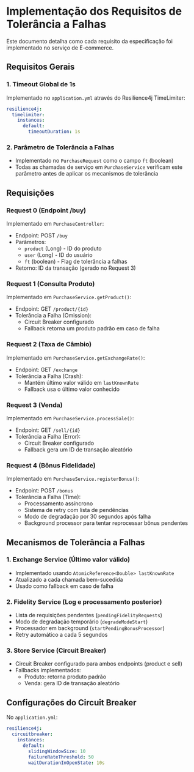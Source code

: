 # Implementação dos Requisitos de Tolerância a Falhas

Este documento detalha como cada requisito da especificação foi implementado no serviço de E-commerce.

## Requisitos Gerais

### 1. Timeout Global de 1s
Implementado no `application.yml` através do Resilience4j TimeLimiter:
```yaml
resilience4j:
  timelimiter:
    instances:
      default:
        timeoutDuration: 1s
```

### 2. Parâmetro de Tolerância a Falhas
- Implementado no `PurchaseRequest` como o campo `ft` (boolean)
- Todas as chamadas de serviço em `PurchaseService` verificam este parâmetro antes de aplicar os mecanismos de tolerância

## Requisições

### Request 0 (Endpoint /buy)
Implementado em `PurchaseController`:
- Endpoint: POST `/buy`
- Parâmetros: 
  - `product` (Long) - ID do produto
  - `user` (Long) - ID do usuário
  - `ft` (boolean) - Flag de tolerância a falhas
- Retorno: ID da transação (gerado no Request 3)

### Request 1 (Consulta Produto)
Implementado em `PurchaseService.getProduct()`:
- Endpoint: GET `/product/{id}`
- Tolerância a Falha (Omission):
  - Circuit Breaker configurado
  - Fallback retorna um produto padrão em caso de falha

### Request 2 (Taxa de Câmbio)
Implementado em `PurchaseService.getExchangeRate()`:
- Endpoint: GET `/exchange`
- Tolerância a Falha (Crash):
  - Mantém último valor válido em `lastKnownRate`
  - Fallback usa o último valor conhecido

### Request 3 (Venda)
Implementado em `PurchaseService.processSale()`:
- Endpoint: GET `/sell/{id}`
- Tolerância a Falha (Error):
  - Circuit Breaker configurado
  - Fallback gera um ID de transação aleatório

### Request 4 (Bônus Fidelidade)
Implementado em `PurchaseService.registerBonus()`:
- Endpoint: POST `/bonus`
- Tolerância a Falha (Time):
  - Processamento assíncrono
  - Sistema de retry com lista de pendências
  - Modo de degradação por 30 segundos após falha
  - Background processor para tentar reprocessar bônus pendentes

## Mecanismos de Tolerância a Falhas

### 1. Exchange Service (Último valor válido)
- Implementado usando `AtomicReference<Double> lastKnownRate`
- Atualizado a cada chamada bem-sucedida
- Usado como fallback em caso de falha

### 2. Fidelity Service (Log e processamento posterior)
- Lista de requisições pendentes (`pendingFidelityRequests`)
- Modo de degradação temporário (`degradeModeStart`)
- Processador em background (`startPendingBonusProcessor`)
- Retry automático a cada 5 segundos

### 3. Store Service (Circuit Breaker)
- Circuit Breaker configurado para ambos endpoints (product e sell)
- Fallbacks implementados:
  - Produto: retorna produto padrão
  - Venda: gera ID de transação aleatório

## Configurações do Circuit Breaker
No `application.yml`:
```yaml
resilience4j:
  circuitbreaker:
    instances:
      default:
        slidingWindowSize: 10
        failureRateThreshold: 50
        waitDurationInOpenState: 10s
```
